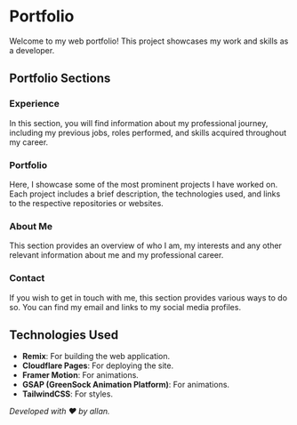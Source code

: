 # Portfolio 

Welcome to my web portfolio! This project showcases my work and skills as a developer. 

## Portfolio Sections

### Experience

In this section, you will find information about my professional journey, including my previous jobs, roles performed, and skills acquired throughout my career.

### Portfolio

Here, I showcase some of the most prominent projects I have worked on. Each project includes a brief description, the technologies used, and links to the respective repositories or websites.

### About Me

This section provides an overview of who I am, my interests and any other relevant information about me and my professional career.
 
### Contact

If you wish to get in touch with me, this section provides various ways to do so. You can find my email and links to my social media profiles.

## Technologies Used

- **Remix**: For building the web application.
- **Cloudflare Pages**: For deploying the site.
- **Framer Motion**: For animations.
- **GSAP (GreenSock Animation Platform)**: For animations.
- **TailwindCSS**: For styles.

*Developed with ❤️ by allan.*
